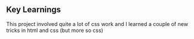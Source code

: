 ## Key Learnings

This project involved quite a lot of css work and I learned a couple of new tricks in html and css (but more so css)
